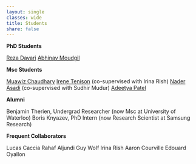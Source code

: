 ```yaml
---
layout: single
classes: wide
title: Students
share: false
---
```



**PhD Students**

[Reza Davari](https://davari.io/publication.html)
[Abhinav Moudgil](https://amoudgl.github.io/)




**Msc Students**


[Muawiz Chaudhary](https://scholar.google.ca/citations?hl=en&user=4Z8ePskAAAAJ)
[Irene Tenison](https://scholar.google.com/citations?user=piW3r38AAAAJ&hl=en) (co-supervised with Irina Rish)
[Nader Asadi](https://naderasadi.github.io/) (co-supervised with Sudhir Mudur)
[Adeetya Patel](https://ca.linkedin.com/in/adeetyap)




**Alumni**

Benjamin Therien, Undergrad Researcher (now Msc at University of Waterloo)
Boris Knyazev, PhD Intern (now Research Scientist at Samsung Research)



**Frequent Collaborators**

Lucas Caccia
Rahaf Aljundi
Guy Wolf
Irina Rish
Aaron Courville
Edouard Oyallon
